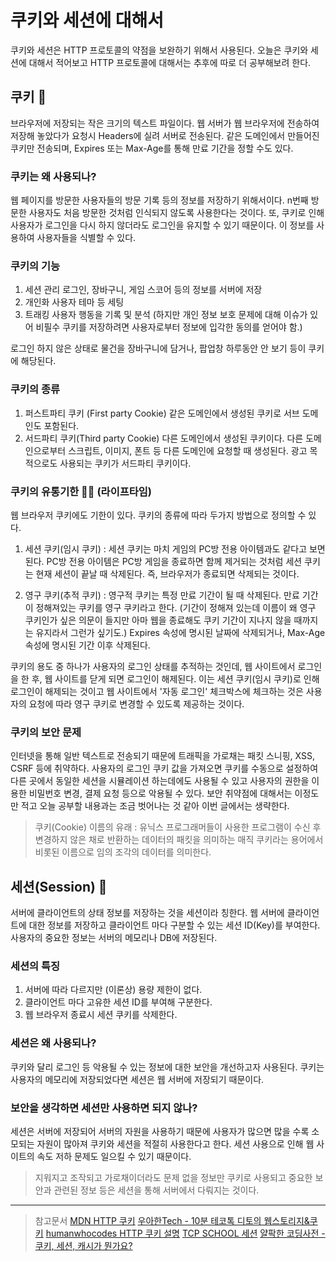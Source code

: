 # 쿠키와 세션에 대해서
쿠키와 세션은 HTTP 프로토콜의 약점을 보완하기 위해서 사용된다.
오늘은 쿠키와 세션에 대해서 적어보고 HTTP 프로토콜에 대해서는 추후에 따로 더 공부해보려 한다.

## 쿠키 🍪
브라우저에 저장되는 작은 크기의 텍스트 파일이다. 웹 서버가 웹 브라우저에 전송하여 저장해 놓았다가 요청시 Headers에 실려 서버로 전송된다. 같은 도메인에서 만들어진 쿠키만 전송되며, Expires 또는 Max-Age를 통해 만료 기간을 정할 수도 있다. 

### 쿠키는 왜 사용되나?
웹 페이지를 방문한 사용자들의 방문 기록 등의 정보를 저장하기 위해서이다. n번째 방문한 사용자도 처음 방문한 것처럼 인식되지 않도록 사용한다는 것이다. 또, 쿠키로 인해 사용자가 로그인을 다시 하지 않더라도 로그인을 유지할 수 있기 때문이다. 이 정보를 사용하여 사용자들을 식별할 수 있다.

### **쿠키의 기능**
1. 세션 관리
로그인, 장바구니, 게임 스코어 등의 정보를 서버에 저장
2. 개인화
사용자 테마 등 세팅
3. 트래킹
사용자 행동을 기록 및 분석 
(하지만 개인 정보 보호 문제에 대해 이슈가 있어 비필수 쿠키를 저장하려면 사용자로부터 정보에 입각한 동의를 얻어야 함.)

로그인 하지 않은 상태로 물건을 장바구니에 담거나, 
팝업창 하루동안 안 보기 등이 쿠키에 해당된다.

### 쿠키의 종류
1. 퍼스트파티 쿠키 (First party Cookie)
같은 도메인에서 생성된 쿠키로 서브 도메인도 포함된다.
2. 서드파티 쿠키(Third party Cookie)
다른 도메인에서 생성된 쿠키이다. 다른 도메인으로부터 스크립트, 이미지, 폰트 등 다른 도메인에 요청할 때 생성된다. 광고 목적으로도 사용되는 쿠키가 서드파티 쿠키이다. 

### 쿠키의 유통기한 🍪🤢 (라이프타임)
웹 브라우저 쿠키에도 기한이 있다. 쿠키의 종류에 따라 두가지 방법으로 정의할 수 있다.

1. 세션 쿠키(임시 쿠키) : 세션 쿠키는 마치 게임의 PC방 전용 아이템과도 같다고 보면 된다. PC방 전용 아이템은 PC방 게임을 종료하면 함께 제거되는 것처럼 세션 쿠키는 현재 세션이 끝날 때 삭제된다. 즉, 브라우저가 종료되면 삭제되는 것이다.

2. 영구 쿠키(추적 쿠키) : 영구적 쿠키는 특정 만료 기간이 될 때 삭제된다. 만료 기간이 정해져있는 쿠키를 영구 쿠키라고 한다. (기간이 정해져 있는데 이름이 왜 영구 쿠키인가 싶은 의문이 들지만 아마 웹을 종료해도 쿠키 기간이 지나지 않을 때까지는 유지라서 그런가 싶기도.) Expires 속성에 명시된 날짜에 삭제되거나, Max-Age 속성에 명시된 기간 이후 삭제된다.

쿠키의 용도 중 하나가 사용자의 로그인 상태를 추적하는 것인데, 웹 사이트에서 로그인을 한 후, 웹 사이트를 닫게 되면 로그인이 해제된다. 이는 세션 쿠키(임시 쿠키)로 인해 로그인이 해제되는 것이고 웹 사이트에서 '자동 로그인' 체크박스에 체크하는 것은 사용자의 요청에 따라 영구 쿠키로 변경할 수 있도록 제공하는 것이다.

### 쿠키의 보안 문제

인터넷을 통해 일반 텍스트로 전송되기 때문에 트래픽을 가로채는 패킷 스니핑, XSS, CSRF 등에 취약하다. 사용자의 로그인 쿠키 값을 가져오면 쿠키를 수동으로 설정하여 다른 곳에서 동일한 세션을 시뮬레이션 하는데에도 사용될 수 있고 사용자의 권한을 이용한 비밀번호 변경, 결제 요청 등으로 악용될 수 있다. 보안 취약점에 대해서는 이정도만 적고 오늘 공부할 내용과는 조금 벗어나는 것 같아 이번 글에서는 생략한다. 

> 쿠키(Cookie) 이름의 유래 : 유닉스 프로그래머들이 사용한 프로그램이 수신 후 변경하지 않은 채로 반환하는 데이터의 패킷을 의미하는 매직 쿠키라는 용어에서 비롯된 이름으로 임의 조각의 데이터를 의미한다.

## 세션(Session) 🧩
서버에 클라이언트의 상태 정보를 저장하는 것을 세션이라 칭한다. 웹 서버에 클라이언트에 대한 정보를 저장하고 클라이언트 마다 구분할 수 있는 세션 ID(Key)를 부여한다. 사용자의 중요한 정보는 서버의 메모리나 DB에 저장된다.

### 세션의 특징
1. 서버에 따라 다르지만 (이론상) 용량 제한이 없다.
2. 클라이언트 마다 고유한 세션 ID를 부여해 구분한다.
3. 웹 브라우저 종료시 세션 쿠키를 삭제한다.

### 세션은 왜 사용되나?
쿠키와 달리 로그인 등 악용될 수 있는 정보에 대한 보안을 개선하고자 사용된다. 쿠키는 사용자의 메모리에 저장되었다면 세션은 웹 서버에 저장되기 때문이다.

### 보안을 생각하면 세션만 사용하면 되지 않나?
세션은 서버에 저장되어 서버의 자원을 사용하기 때문에 사용자가 많으면 많을 수록 소모되는 자원이 많아져 쿠키와 세션을 적절히 사용한다고 한다. 세션 사용으로 인해 웹 사이트의 속도 저하 문제도 일으킬 수 있기 때문이다.

> 지워지고 조작되고 가로채이더라도 문제 없을 정보만 쿠키로 사용되고
중요한 보안과 관련된 정보 등은 세션을 통해 서버에서 다뤄지는 것이다.

-- -- 
> 참고문서
[MDN HTTP 쿠키](https://developer.mozilla.org/ko/docs/Web/HTTP/Cookies)
[우아한Tech - 10분 테코톡 디토의 웹스토리지&쿠키](https://www.youtube.com/watch?v=-4ZsGy1LOiE&ab_channel=%EC%9A%B0%EC%95%84%ED%95%9CTech)
[humanwhocodes HTTP 쿠키 설명](https://humanwhocodes.com/blog/2009/05/05/http-cookies-explained/)
[TCP SCHOOL 세션](http://www.tcpschool.com/php/php_cookieSession_session)
[얄팍한 코딩사전 - 쿠키, 세션, 캐시가 뭔가요?](https://www.youtube.com/watch?v=OpoVuwxGRDI&ab_channel=%EC%96%84%ED%8C%8D%ED%95%9C%EC%BD%94%EB%94%A9%EC%82%AC%EC%A0%84)